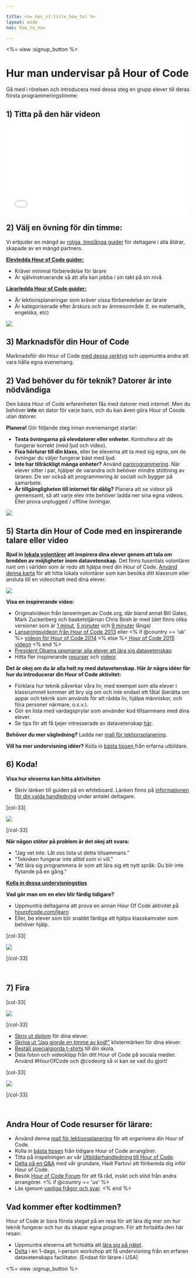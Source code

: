 ```yaml
---

title: <%= hoc_s(:title_how_to) %>
layout: wide
nav: how_to_nav

---
```


<%= view :signup_button %>

# Hur man undervisar på Hour of Code

Gå med i rörelsen och introducera med dessa steg en grupp elever till deras första programmeringstimme:

## 1) Titta på den här videon <iframe width="500" height="255" src="//www.youtube.com/embed/SrnvvWDm73k" frameborder="0" allowfullscreen></iframe> 

## 2) Välj en övning för din timme:

Vi erbjuder en mängd av [ roliga, timslånga guider](<%= resolve_url('/learn') %>) för deltagare i alla åldrar, skapade av en mängd partners.

**[Elevledda Hour of Code guider:](<%= resolve_url('/learn') %>)**

  * Kräver minimal förberedelse för lärare
  * Är självinstruerande så att alla kan jobba i sin takt på sin nivå

**[Lärarledda Hour of Code guider:](<%= resolve_url('https://code.org/educate/teacher-led') %>)**

  * Är lektionsplaneringar som kräver vissa förberedelser av lärare
  * Är kategoriserade efter årskurs *och* av ämnesområde (t. ex matematik, engelska, etc)

[![](/images/fit-700/tutorials.png)](<%= resolve_url('/learn') %>)

## 3) Marknadsför din Hour of Code

Marknadsför din Hour of Code [med dessa verktyg](<%= resolve_url('/promote') %>) och uppmuntra andra att vara hålla egna evenemang.

## 2) Vad behöver du för teknik? Datorer är inte nödvändiga

Den bästa Hour of Code erfarenheten fås med datorer med internet. Men du behöver **inte** en dator för varje barn, och du kan även göra Hour of Coode utan datorer.

**Planera!** Gör följande steg innan evenemanget startar:

  * **Testa övningarna på elevdatorer eller enheter.** Kontrollera att de fungerar korrekt (med ljud och video).
  * **Fixa hörlurar till din klass**, eller be eleverna att ta med sig egna, om de övningar du väljer fungerar bäst med ljud.
  * **Inte har tillräckligt många enheter?** Använd [parprogrammering](https://www.youtube.com/watch?v=vgkahOzFH2Q). När elever sitter i par, hjälper de varandra och behöver mindre stöttning av läraren. De ser också att programmering är socialt och bygger på samarbete.
  * **Är tillgängligheten till internet för dålig?** Planera att se videor på gemensamt, så att varje elev inte behöver ladda ner sina egna videos. Eller prova unplugged / offline övningar.

![](/images/fit-350/group_ipad.jpg)

## 5) Starta din Hour of Code med en inspirerande talare eller video

**Bjud in [lokala volontärer](https://code.org/volunteer/local) att inspirera dina elever genom att tala om bredden av möjligheter inom datavetenskap.** Det finns tusentals volontärer runt om i världen som är redo att hjälpa med din Hour of Code. [Använd denna karta](https://code.org/volunteer/local) för att hitta lokala volontärer som kan besöka ditt klassrum eller ansluta till en videochatt med dina elever.

[![](/images/fit-300/volunteer-map.png)](<%= resolve_url('https://code.org/volunteer/local') %>)

**Visa en inspirerande video:**

  * Originalvideon från lanseringen av Code.org, där bland annat Bill Gates, Mark Zuckerberg och basketstjärnan Chris Bosh är med (det finns olika versioner som är [1 minut](https://www.youtube.com/watch?v=qYZF6oIZtfc), [5 minuter](https://www.youtube.com/watch?v=nKIu9yen5nc) och [9 minuter](https://www.youtube.com/watch?v=dU1xS07N-FA) långa)
  * [Lanseringsvideon från Hour of Code 2013](https://www.youtube.com/watch?v=FC5FbmsH4fw) eller <% if @country == 'uk' %> [ videon för Hour of Code 2014](https://www.youtube.com/watch?v=7L97YMYqLHc) <% else %>[ Hour of Code 2015 videon](https://www.youtube.com/watch?v=7L97YMYqLHc) <% end %>
  * [President Obama uppmanar alla elever att lära sig datavetenskap](https://www.youtube.com/watch?v=6XvmhE1J9PY)
  * Hitta fler inspirerande [resurser](<%= resolve_url('https://code.org/inspire') %>) och [videor](https://www.youtube.com/playlist?list=PLzdnOPI1iJNfpD8i4Sx7U0y2MccnrNZuP).

**Det är okej om du är alla helt ny med datavetenskap. Här är några idéer för hur du introducerar din Hour of Code aktivitet:**

  * Förklara hur teknik påverkar våra liv, med exempel som alla elever i klassrummet kommer att bry sig om och inte endast ett fåtal (berätta om appar och teknik som används för att rädda liv, hjälpa människor, och föra personer närmare, o.s.v.).
  * Gör en lista med vardagsprylar som använder kod tillsammans med dina elever.
  * Se tips för att få tjejer intresserade av datavetenskap [här](<%= resolve_url('https://code.org/girls') %>).

**Behöver du mer vägledning?** Ladda ner [mall för lektionsplanering](/files/EducatorHourofCodeLessonPlanOutline.docx).

**Vill ha mer undervisning idéer?** Kolla in [bästa tipsen ](http://www.slideshare.net/TeachCode/hour-of-code-best-practices-for-successful-educators-51273466) från erfarna utbildare.

## 6) Koda!

**Visa hur eleverna kan hitta aktiviteten**

  * Skriv länken till guiden på en whiteboard. Länken finns på [informationen för din valda handledning](<%= resolve_url('/learn') %>) under antalet deltagare.

[col-33]

![](/images/fit-300/group_ar.jpg)

[/col-33]

**När någon stöter på problem är det okej att svara:**

  * "Jag vet inte. Låt oss lista ut detta tillsammans."
  * "Tekniken fungerar inte alltid som vi vill."
  * "Att lära sig programmera är som att lära sig ett nytt språk: Du blir inte flytande på en gång."

**[Kolla in dessa undervisningstips](http://www.code.org/files/CSTT_IntroducingCS.PDF)**

**Vad gör man om en elev blir färdig tidigare?**

  * Uppmuntra deltagarna att prova en annan Hour Of Code aktivitet på [hourofcode.com/learn](<%= resolve_url('/learn') %>)
  * Eller, be elever som blir snabbt färdiga att hjälpa klasskamrater som behöver hjälp.

[col-33]

![](/images/fit-250/highschoolgirls.jpeg)

[/col-33]

<p style="clear:both">
  &nbsp;
</p>

## 7) Fira

[col-33]

![](/images/fit-300/boy-certificate.jpg)

[/col-33]

  * [Skriv ut diplom](<%= resolve_url('https://code.org/certificates') %>) för dina elever.
  * [Skriva ut "Jag gjorde en timme av kod!"](<%= resolve_url('/promote/resources#stickers') %>) klistermärken för dina elever.
  * [Beställ specialgjorda t-shirts](http://blog.code.org/post/132608499493/hour-of-code-shirts-and-more) till din skola.
  * Dela foton och videoklipp från ditt Hour of Code på sociala medier. Använd #HourOfCode och @codeorg så vi kan se vad du gjort!

[col-33]

![](/images/fit-260/highlight-certificates.jpg)

[/col-33]

<p style="clear:both">
  &nbsp;
</p>

## Andra Hour of Code resurser för lärare:

  * Använd denna [mall för lektionsplanering](/files/EducatorHourofCodeLessonPlanOutline.docx) för att organisera din Hour of Code.
  * Kolla in [bästa tipsen](http://www.slideshare.net/TeachCode/hour-of-code-best-practices-for-successful-educators-51273466) från tidigare Hour of Code arrangörer. 
  * Titta på inspelningen av vår [Utbildarhandledning till Hour of Code](https://youtu.be/EJeMeSW2-Mw).
  * [Delta på en Q&A](http://www.eventbrite.com/e/ask-your-final-questions-and-prepare-for-the-2015-hour-of-code-with-codeorg-founder-hadi-partovi-tickets-17987437911) med vår grundare, Hadi Partovi att förbereda dig inför Hour of Code.
  * Besök [Hour of Code Forum](http://forum.code.org/c/plc/hour-of-code) för att få råd, insikt och stöd från andra arrangörer. <% if @country == 'us' %>
  * Läs igenom [ vanliga frågor och svar](https://support.code.org/hc/en-us/categories/200147083-Hour-of-Code). <% end %>

## Vad kommer efter kodtimmen?

Hour of Code är bara första steget på en resa för att lära dig mer om hur teknik fungerar och hur du skapar egna program. För att fortsätta den här resan:

  * Uppmuntra eleverna att fortsätta att [lära sig på nätet](<%= resolve_url('https://code.org/learn/beyond') %>).
  * [Delta](<%= resolve_url('https://code.org/professional-development-workshops') %>) i en 1-dags, i-person workshop att få undervisning från en erfaren datavetenskaps facilitator. (Endast för lärare i USA)

<%= view :signup_button %>